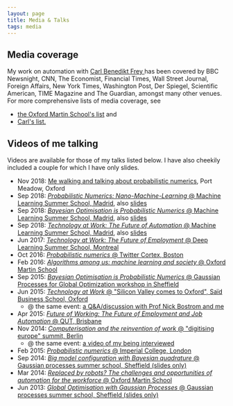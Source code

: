 ```yaml
---
layout: page
title: Media & Talks
tags: media
---
```


## Media coverage

My work on automation with [Carl Benedikt Frey ](http://carlbenediktfrey.com) has been covered by BBC Newsnight, CNN, The Economist, Financial Times, Wall Street Journal, Foreign Affairs, New York Times, Washington Post, Der Spiegel, Scientific American, TIME Magazine and The Guardian, amongst many other venues. For more comprehensive lists of media coverage, see

* [the Oxford Martin School's list](http://www.oxfordmartin.ox.ac.uk/people/647) and 
* [Carl's list.](https://www.carlbenediktfrey.com/media-press)

## Videos of me talking

Videos are available for those of my talks listed below. I have also cheekily included a couple for which I have only slides. 

* Nov 2018: [Me walking and talking about probabilistic numerics](https://www.youtube.com/watch?v=__XPG6Gsi1w), Port Meadow, Oxford
* Sep 2018: [*Probabilistic Numerics: Nano-Machine-Learning* @ Machine Learning Summer School, Madrid](https://youtu.be/kltgG6ILRm0), also [slides](https://github.com/danielhernandezlobato/MLSS2018_Madrid/blob/master/osborne1.pdf?raw=true)
* Sep 2018: [*Bayesian Optimisation is Probabilistic Numerics* @ Machine Learning Summer School, Madrid](https://youtu.be/7-UvD3YP61k), also [slides](https://github.com/danielhernandezlobato/MLSS2018_Madrid/blob/master/osborne2.pdf?raw=true)
* Sep 2018: [*Technology at Work: The Future of Automation* @ Machine Learning Summer School, Madrid](https://youtu.be/6hU_O-WUcbg), also [slides](https://github.com/danielhernandezlobato/MLSS2018_Madrid/blob/master/osborne3.pdf?raw=true)
* Jun 2017: [*Technology at Work: The Future of Employment* @ Deep Learning Summer School, Montreal](https://www.youtube.com/watch?v=-eQNObP6QrQ)
* Oct 2016: [*Probabilistic numerics* @ Twitter Cortex, Boston](https://www.periscope.tv/w/1dRKZRvZpyrKB)
* Feb 2016: [*Algorithms among us: machine learning and society* @ Oxford Martin School](http://www.oxfordmartin.ox.ac.uk/videos/view/541)
* Sep 2015: [*Bayesian Optimisation is Probabilistic Numerics* @ Gaussian Processes for Global Optimization workshop in Sheffield](https://www.youtube.com/watch?v=MNcl_DIq5vM)
* Jun 2015: [*Technology at Work* @ "Silicon Valley comes to Oxford", Saïd Business School, Oxford](https://www.youtube.com/watch?v=DocR4IZzBzU)
    - @ the same event: [a Q&A/discussion with Prof Nick Bostrom and me](https://www.youtube.com/watch?v=-nGNZq0fbv8)  
* Apr 2015: [*Future of Working: The Future of Employment and Job Automation* @ QUT, Brisbane](https://www.youtube.com/watch?v=uW9H2icp8BE&t=1s)
* Nov 2014: [*Computerisation and the reinvention of work* @ "digitising europe" summit, Berlin](https://www.youtube.com/watch?v=61JyvmQXpww)
    - @ the same event: [a video of my being interviewed](https://www.youtube.com/watch?v=U3xcFLmankg)
* Feb 2015: [*Probabilistic numerics* @ Imperial College, London](http://panopto.imperial.ac.uk/Panopto/Pages/Viewer.aspx?id=9ca7b787-7310-469d-a47c-deaac7ca313f)
* Sep 2014: [*Big model configuration with Bayesian quadrature* @ Gaussian processes summer school, Sheffield (slides only)](http://ml.dcs.shef.ac.uk/gpss/gpss14/)
* Mar 2014: [*Replaced by robots? The challenges and opportunities of automation for the workforce* @ Oxford Martin School](http://www.oxfordmartin.ox.ac.uk/videos/view/375)
* Jun 2013: [*Global Optimisation with Gaussian Processes* @ Gaussian processes summer school, Sheffield (slides only)](http://ml.dcs.shef.ac.uk/gpss/gpss13/)

